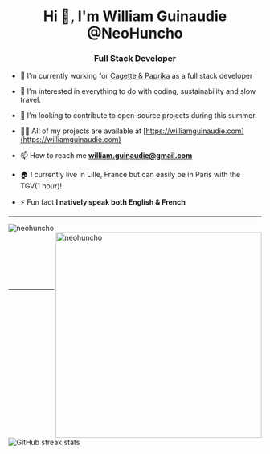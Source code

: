 <h1 align="center">Hi 👋, I'm William Guinaudie @NeoHuncho</h1>
<h3 align="center">Full Stack Developer</h3>

- 🔭 I’m currently working for [Cagette & Paprika](https://www.cagette-et-paprika.com/) as a full stack developer

- 👀 I’m interested in everything to do with coding, sustainability and slow travel.

- 💞️ I’m looking to contribute to open-source projects during this summer.

- 👨‍💻 All of my projects are available at [https://williamguinaudie.com](https://williamguinaudie.com)

- 📫 How to reach me **william.guinaudie@gmail.com**

- 🏠 I currently live in Lille, France but can easily be in Paris with the TGV(1 hour)!

- ⚡ Fun fact **I natively speak both English & French**

<hr/>
<p><img align="left" src="https://github-readme-stats.vercel.app/api/top-langs?username=neohuncho&show_icons=true&locale=en&layout=compact&theme=chartreuse-dark" alt="neohuncho" /></p>
<p>&nbsp;<img align="right" src="https://github-readme-stats.vercel.app/api?username=neohuncho&show_icons=true&locale=en&theme=chartreuse-dark" alt="neohuncho" width="410" /></p>
<br><br><br><br><br>
<hr>

![GitHub streak stats](https://github-readme-streak-stats.herokuapp.com/?user=neohuncho&show_icons=true&locale=en&layout=compact&theme=chartreuse-dark)


